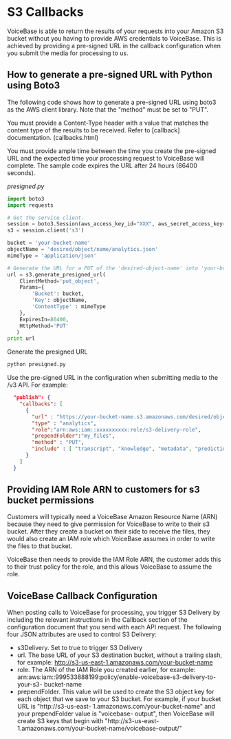 # S3 Callbacks

VoiceBase is able to return the results of your requests into your Amazon S3 bucket
without you having to provide AWS credentials to VoiceBase. This is achieved
by providing a pre-signed URL in the callback configuration when you submit the
media for processing to us.



## How to generate a pre-signed URL with Python using Boto3

The following code shows how to generate a pre-signed URL using boto3 as the AWS client library.
Note that the "method" must be set to "PUT".

You must provide a Content-Type header with a value that matches the content type of the results
to be received. Refer to [callback] documentation. (callbacks.html)

You must provide ample time between the time you create the
pre-signed URL and the expected time your processing request to VoiceBase will complete.  The
sample code expires the URL after 24 hours (86400 seconds).

_presigned.py_
```python
import boto3
import requests

# Get the service client.
session = boto3.Session(aws_access_key_id="XXX", aws_secret_access_key="XXX")
s3 = session.client('s3')

bucket = 'your-bucket-name'
objectName = 'desired/object/name/analytics.json'
mimeType = 'application/json'

# Generate the URL for a PUT of the 'desired-object-name' into 'your-bucket-name'
url = s3.generate_presigned_url(
    ClientMethod='put_object',
    Params={
        'Bucket': bucket,
        'Key': objectName,
        'ContentType' : mimeType
    },
    ExpiresIn=86400,
    HttpMethod='PUT'
   )
print url
```

Generate the presigned URL
```bash
python presigned.py
```

Use the pre-signed URL in the configuration when submitting media to the /v3 API. For example:

```json
  "publish": {
    "callbacks": [
      {
        "url" : "https://your-bucket-name.s3.amazonaws.com/desired/object/name/analytics.json?AWSAccessKeyId=AKIAJZZZZXSCGJXMUGGA&content-type=application%2Fjson&Expires=1499476130&Signature=UwcWOfLWLpvtj1LibHd0Na5Fw%2FM%3D",
        "type" : "analytics",
        "role":"arn:aws:iam::xxxxxxxxxx:role/s3-delivery-role",
        "prependFolder":"my_files",
        "method" : "PUT",
        "include" : [ "transcript", "knowledge", "metadata", "prediction", "streams" ]
      }
    ]
  }
```

## Providing IAM Role ARN to customers for s3 bucket permissions

Customers will typically need a VoiceBase Amazon Resource Name (ARN) because they need to give permission for VoiceBase to write to their s3 bucket. After they create a bucket on their side to receive the files, they would also create an IAM role which VoiceBase assumes in order to write the files to that bucket. 

VoiceBase then needs to provide the IAM Role ARN, the customer adds this to their trust policy for the role, and this allows VoiceBase to assume the role. 

## VoiceBase Callback Configuration

When posting calls to VoiceBase for processing, you trigger S3 Delivery by including the
relevant instructions in the Callback section of the configuration document that you 
send with each API request. The following four JSON attributes are used to control S3 
Delivery:
- s3Delivery. Set to true to trigger S3 Delivery
- url. The base URL of your S3 destination bucket, without a trailing slash, for 
example: http://s3-us-east-1.amazonaws.com/your-bucket-name
- role. The ARN of the IAM Role you created earlier, for 
example: arn:aws:iam::999533888199:policy/enable-voicebase-s3-delivery-to-your-s3-
bucket-name
- prependFolder. This value will be used to create the S3 object key for each object that 
we save to your S3 bucket. For example, if your bucket URL is "http://s3-us-east-
1.amazonaws.com/your-bucket-name" and your prependFolder value is "voicebase-
output", then VoiceBase will create S3 keys that begin with "http://s3-us-east-
1.amazonaws.com/your-bucket-name/voicebase-output/"






